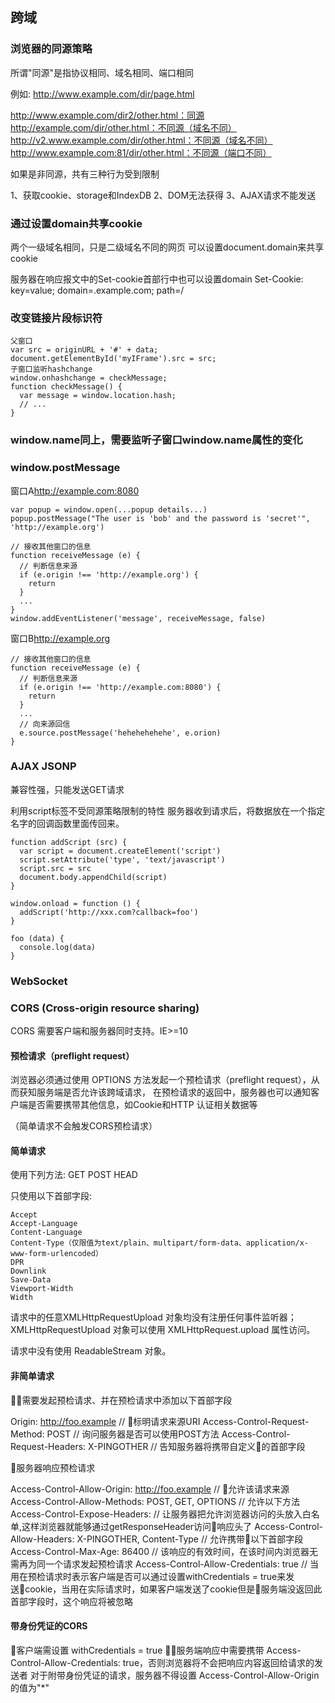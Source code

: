 ## 跨域

### 浏览器的同源策略

所谓"同源"是指协议相同、域名相同、端口相同

例如: http://www.example.com/dir/page.html

http://www.example.com/dir2/other.html：同源
http://example.com/dir/other.html：不同源（域名不同）
http://v2.www.example.com/dir/other.html：不同源（域名不同）
http://www.example.com:81/dir/other.html：不同源（端口不同）

如果是非同源，共有三种行为受到限制

1、获取cookie、storage和IndexDB
2、DOM无法获得
3、AJAX请求不能发送

### 通过设置domain共享cookie

两个一级域名相同，只是二级域名不同的网页 可以设置document.domain来共享cookie

服务器在响应报文中的Set-cookie首部行中也可以设置domain
Set-Cookie: key=value; domain=.example.com; path=/


### 改变链接片段标识符

    父窗口
    var src = originURL + '#' + data;
    document.getElementById('myIFrame').src = src;
    子窗口监听hashchange
    window.onhashchange = checkMessage;
    function checkMessage() {
      var message = window.location.hash;
      // ...
    }

### window.name同上，需要监听子窗口window.name属性的变化

### window.postMessage

窗口A<http://example.com:8080>

    var popup = window.open(...popup details...)
    popup.postMessage("The user is 'bob' and the password is 'secret'", 'http://example.org')

    // 接收其他窗口的信息
    function receiveMessage (e) {
      // 判断信息来源
      if (e.origin !== 'http://example.org') {
        return
      }
      ...
    }
    window.addEventListener('message', receiveMessage, false)

窗口B<http://example.org>

    // 接收其他窗口的信息
    function receiveMessage (e) {
      // 判断信息来源
      if (e.origin !== 'http://example.com:8080') {
        return
      }
      ...
      // 向来源回信
      e.source.postMessage('hehehehehehe', e.orion)
    }

### AJAX JSONP

兼容性强，只能发送GET请求

利用script标签不受同源策略限制的特性
服务器收到请求后，将数据放在一个指定名字的回调函数里面传回来。

    function addScript (src) {
      var script = document.createElement('script')
      script.setAttribute('type', 'text/javascript')
      script.src = src
      document.body.appendChild(script)
    }

    window.onload = function () {
      addScript('http://xxx.com?callback=foo')
    }

    foo (data) {
      console.log(data)
    }

### WebSocket

### CORS (Cross-origin resource sharing)

CORS 需要客户端和服务器同时支持。IE>=10

#### 预检请求（preflight request）

浏览器必须通过使用 OPTIONS 方法发起一个预检请求（preflight request），从而获知服务端是否允许该跨域请求，
在预检请求的返回中，服务器也可以通知客户端是否需要携带其他信息，如Cookie和HTTP 认证相关数据等

（简单请求不会触发CORS预检请求）

#### 简单请求

使用下列方法: GET POST HEAD

只使用以下首部字段:

    Accept
    Accept-Language
    Content-Language
    Content-Type（仅限值为text/plain、multipart/form-data、application/x-www-form-urlencoded）
    DPR
    Downlink
    Save-Data
    Viewport-Width
    Width

请求中的任意XMLHttpRequestUpload 对象均没有注册任何事件监听器；XMLHttpRequestUpload 对象可以使用 XMLHttpRequest.upload 属性访问。

请求中没有使用 ReadableStream 对象。


#### 非简单请求

需要发起预检请求、并在预检请求中添加以下首部字段

Origin: http://foo.example  // 标明请求来源URI
Access-Control-Request-Method: POST  // 询问服务器是否可以使用POST方法
Access-Control-Request-Headers: X-PINGOTHER // 告知服务器将携带自定义的首部字段

服务器响应预检请求

Access-Control-Allow-Origin: http://foo.example  // 允许该请求来源
Access-Control-Allow-Methods: POST, GET, OPTIONS  // 允许以下方法
Access-Control-Expose-Headers: // 让服务器把允许浏览器访问的头放入白名单,这样浏览器就能够通过getResponseHeader访问响应头了
Access-Control-Allow-Headers: X-PINGOTHER, Content-Type // 允许携带以下首部字段
Access-Control-Max-Age: 86400 // 该响应的有效时间，在该时间内浏览器无需再为同一个请求发起预检请求
Access-Control-Allow-Credentials: true // 当用在预检请求时表示客户端是否可以通过设置withCredentials = true来发送cookie，当用在实际请求时，如果客户端发送了cookie但是服务端没返回此首部字段时，这个响应将被忽略

#### 带身份凭证的CORS

客户端需设置 withCredentials = true
服务端响应中需要携带 Access-Control-Allow-Credentials: true，否则浏览器将不会把响应内容返回给请求的发送者
对于附带身份凭证的请求，服务器不得设置 Access-Control-Allow-Origin 的值为"*"